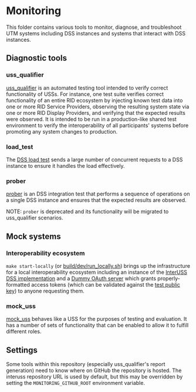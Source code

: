 # Monitoring

This folder contains various tools to monitor, diagnose, and troubleshoot UTM
systems including DSS instances and systems that interact with DSS instances.

## Diagnostic tools

### uss_qualifier

[uss_qualifier](uss_qualifier/README.md) is an automated testing tool intended to
verify correct functionality of USSs.  For instance, one test suite verifies
correct functionality of an entire RID ecosystem by injecting known test data
into one or more RID Service Providers, observing the resulting system state via
one or more RID Display Providers, and verifying that the expected results were
observed.  It is intended to be run in a production-like shared test environment
to verify the interoperability of all participants' systems before promoting
any system changes to production.

### load_test

The [DSS load test](loadtest) sends a large number of concurrent requests to a
DSS instance to ensure it handles the load effectively.

### prober

[prober](prober) is an DSS integration test that performs a sequence of
operations on a single DSS instance and ensures that the expected results are
observed.

NOTE: `prober` is deprecated and its functionality will be migrated to uss_qualifier
scenarios.

## Mock systems

### Interoperability ecosystem

`make start-locally` (or [build/dev/run_locally.sh](../build/dev/run_locally.sh))
brings up the infrastructure for a local interoperability ecosystem including an
instance of the
[InterUSS DSS implementation](https://github.com/interuss/dss)
and a
[Dummy OAuth server](https://github.com/interuss/dss/tree/master/cmds/dummy-oauth)
which grants properly-formatted access tokens (which can be validated against the
[test public key](../build/test-certs/auth2.pem)) to anyone requesting them.

### mock_uss

[mock_uss](mock_uss) behaves like a USS for the purposes of testing and
evaluation.  It has a number of sets of functionality that can be enabled to
allow it to fulfill different roles.

## Settings

Some tools within this repository (especially uss_qualifier's report generation) need to know where on GitHub the repository is hosted.  The interuss repository URL is used by default, but this may be overridden by setting the `MONITORING_GITHUB_ROOT` environment variable.
